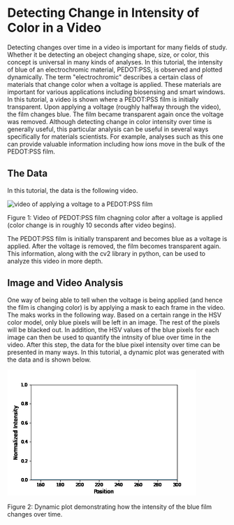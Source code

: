# Detecting Change in Intensity of Color in a Video

Detecting changes over time in a video is important for many fields of study. Whether it be detecting an obeject changing shape, size, or color, this concept is universal in many kinds of analyses. In this tutorial, the intensity of blue of an electrochromic material, PEDOT:PSS, is observed and plotted dynamically. The term "electrochromic" describes a certain class of materials that change color when a voltage is applied. These materials are important for various applications including biosensing and smart windows. In this tutorial, a video is shown where a PEDOT:PSS film is initially transparent. Upon applying a voltage (roughly halfway through the video), the film  changes blue. The film became transparent again once the voltage was removed. Although detecting change in color intensity over time is generally useful, this particular analysis can be useful in several ways specifically for materials scientists. For example, analyses such as this one can provide valuable information including how ions move in the bulk of the PEDOT:PSS film.

## The Data

In this tutorial, the data is the following video. 

![video of applying a voltage to a PEDOT:PSS film](./images/clip_for_github.gif)

Figure 1: Video of PEDOT:PSS film chagning color after a voltage is applied (color change is in roughly 10 seconds after video begins).

The PEDOT:PSS film is initially transparent and becomes blue as a voltage is applied. After the voltage is removed, the film becomes transparent again. This information, along with the cv2 library in python, can be used to analyze this video in more depth. 

## Image and Video Analysis

One way of being able to tell when the voltage is being applied (and hence the film is changing color) is by applying a mask to each frame in the video. The maks works in the following way. Based on a certain range in the HSV color model, only blue pixels will be left in an image. The rest of the pixels will be blacked out. In addition, the HSV values of the blue pixels for each image can then be used to quantify the intnsity of blue over time in the video. After this step, the data for the blue pixel intensity over time can be presented in many ways. In this tutorial, a dynamic plot was generated with the data and is shown below.

![intensity of blue pixels changing over time](./images/AnimatedPlot.gif)

Figure 2: Dynamic plot demonstrating how the intensity of the blue film changes over time.